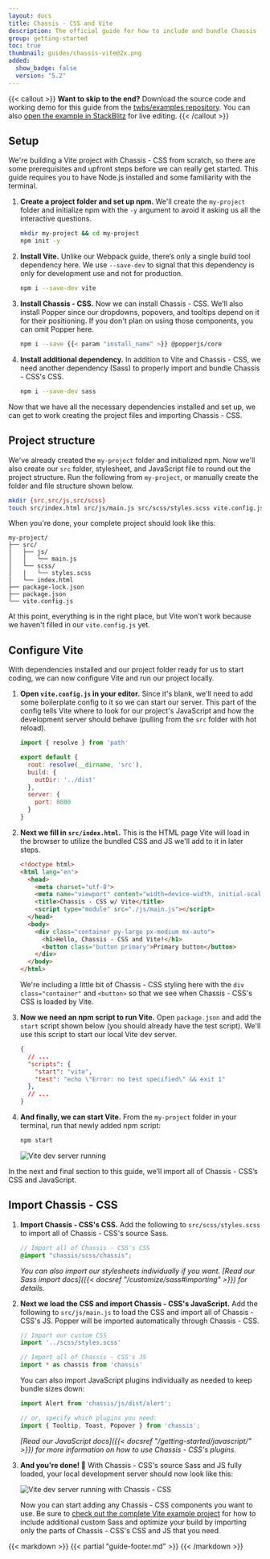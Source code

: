 ```yaml
---
layout: docs
title: Chassis - CSS and Vite
description: The official guide for how to include and bundle Chassis - CSS's CSS and JavaScript in your project using Vite.
group: getting-started
toc: true
thumbnail: guides/chassis-vite@2x.png
added:
  show_badge: false
  version: "5.2"
---
```


<!--
<img class="d-block mx-auto mb-large image-fluid rounded-3" srcset="/docs/{{< param docs_version >}}/assets/img/guides/chassis-vite.png, /docs/{{< param docs_version >}}/assets/img/guides/chassis-vite@2x.png 2x" src="/docs/{{< param docs_version >}}/assets/img/guides/chassis-vite.png" width="800" height="400" alt="">
-->

{{< callout >}}
**Want to skip to the end?** Download the source code and working demo for this guide from the [twbs/examples repository](https://github.com/twbs/examples/tree/main/vite). You can also [open the example in StackBlitz](https://stackblitz.com/github/twbs/examples/tree/main/vite?file=index.html) for live editing.
{{< /callout >}}

## Setup

We're building a Vite project with Chassis - CSS from scratch, so there are some prerequisites and upfront steps before we can really get started. This guide requires you to have Node.js installed and some familiarity with the terminal.

1. **Create a project folder and set up npm.** We'll create the `my-project` folder and initialize npm with the `-y` argument to avoid it asking us all the interactive questions.

   ```sh
   mkdir my-project && cd my-project
   npm init -y
   ```

2. **Install Vite.** Unlike our Webpack guide, there’s only a single build tool dependency here. We use `--save-dev` to signal that this dependency is only for development use and not for production.

   ```sh
   npm i --save-dev vite
   ```

3. **Install Chassis - CSS.** Now we can install Chassis - CSS. We'll also install Popper since our dropdowns, popovers, and tooltips depend on it for their positioning. If you don't plan on using those components, you can omit Popper here.

   ```sh
   npm i --save {{< param "install_name" >}} @popperjs/core
   ```

4. **Install additional dependency.** In addition to Vite and Chassis - CSS, we need another dependency (Sass) to properly import and bundle Chassis - CSS's CSS.

   ```sh
   npm i --save-dev sass
   ```

Now that we have all the necessary dependencies installed and set up, we can get to work creating the project files and importing Chassis - CSS.

## Project structure

We've already created the `my-project` folder and initialized npm. Now we'll also create our `src` folder, stylesheet, and JavaScript file to round out the project structure. Run the following from `my-project`, or manually create the folder and file structure shown below.

```sh
mkdir {src,src/js,src/scss}
touch src/index.html src/js/main.js src/scss/styles.scss vite.config.js
```

When you're done, your complete project should look like this:

```text
my-project/
├── src/
│   ├── js/
│   │   └── main.js
│   └── scss/
│   |   └── styles.scss
|   └── index.html
├── package-lock.json
├── package.json
└── vite.config.js
```

At this point, everything is in the right place, but Vite won't work because we haven't filled in our `vite.config.js` yet.

## Configure Vite

With dependencies installed and our project folder ready for us to start coding, we can now configure Vite and run our project locally.

1. **Open `vite.config.js` in your editor.** Since it's blank, we'll need to add some boilerplate config to it so we can start our server. This part of the config tells Vite where to look for our project's JavaScript and how the development server should behave (pulling from the `src` folder with hot reload).

   <!-- eslint-skip -->
   ```js
   import { resolve } from 'path'

   export default {
     root: resolve(__dirname, 'src'),
     build: {
       outDir: '../dist'
     },
     server: {
       port: 8080
     }
   }
   ```

2. **Next we fill in `src/index.html`.** This is the HTML page Vite will load in the browser to utilize the bundled CSS and JS we'll add to it in later steps.

   ```html
   <!doctype html>
   <html lang="en">
     <head>
       <meta charset="utf-8">
       <meta name="viewport" content="width=device-width, initial-scale=1">
       <title>Chassis - CSS w/ Vite</title>
       <script type="module" src="./js/main.js"></script>
     </head>
     <body>
       <div class="container py-large px-medium mx-auto">
         <h1>Hello, Chassis - CSS and Vite!</h1>
         <button class="button primary">Primary button</button>
       </div>
     </body>
   </html>
   ```

   We're including a little bit of Chassis - CSS styling here with the `div class="container"` and `<button>` so that we see when Chassis - CSS's CSS is loaded by Vite.

3. **Now we need an npm script to run Vite.** Open `package.json` and add the `start` script shown below (you should already have the test script). We'll use this script to start our local Vite dev server.

   ```json
   {
     // ...
     "scripts": {
       "start": "vite",
       "test": "echo \"Error: no test specified\" && exit 1"
     },
     // ...
   }
   ```

4. **And finally, we can start Vite.** From the `my-project` folder in your terminal, run that newly added npm script:

   ```sh
   npm start
   ```

   ![Vite dev server running](/assets/img/guides/vite-dev-server.png)

In the next and final section to this guide, we’ll import all of Chassis - CSS’s CSS and JavaScript.

## Import Chassis - CSS

1. **Import Chassis - CSS's CSS.** Add the following to `src/scss/styles.scss` to import all of Chassis - CSS's source Sass.

   ```scss
   // Import all of Chassis - CSS's CSS
   @import "chassis/scss/chassis";
   ```

   *You can also import our stylesheets individually if you want. [Read our Sass import docs]({{< docsref "/customize/sass#importing" >}}) for details.*

2. **Next we load the CSS and import Chassis - CSS's JavaScript.** Add the following to `src/js/main.js` to load the CSS and import all of Chassis - CSS's JS. Popper will be imported automatically through Chassis - CSS.

   <!-- eslint-skip -->
   ```js
   // Import our custom CSS
   import '../scss/styles.scss'

   // Import all of Chassis - CSS's JS
   import * as chassis from 'chassis'
   ```

   You can also import JavaScript plugins individually as needed to keep bundle sizes down:

   <!-- eslint-skip -->
   ```js
   import Alert from 'chassis/js/dist/alert';

   // or, specify which plugins you need:
   import { Tooltip, Toast, Popover } from 'chassis';
   ```

   *[Read our JavaScript docs]({{< docsref "/getting-started/javascript/" >}}) for more information on how to use Chassis - CSS's plugins.*

3. **And you're done! 🎉** With Chassis - CSS's source Sass and JS fully loaded, your local development server should now look like this:

   ![Vite dev server running with Chassis - CSS](/assets/img/guides/vite-dev-server-chassis.png)

   Now you can start adding any Chassis - CSS components you want to use. Be sure to [check out the complete Vite example project](https://github.com/twbs/examples/tree/main/vite) for how to include additional custom Sass and optimize your build by importing only the parts of Chassis - CSS's CSS and JS that you need.

{{< markdown >}}
{{< partial "guide-footer.md" >}}
{{< /markdown >}}
